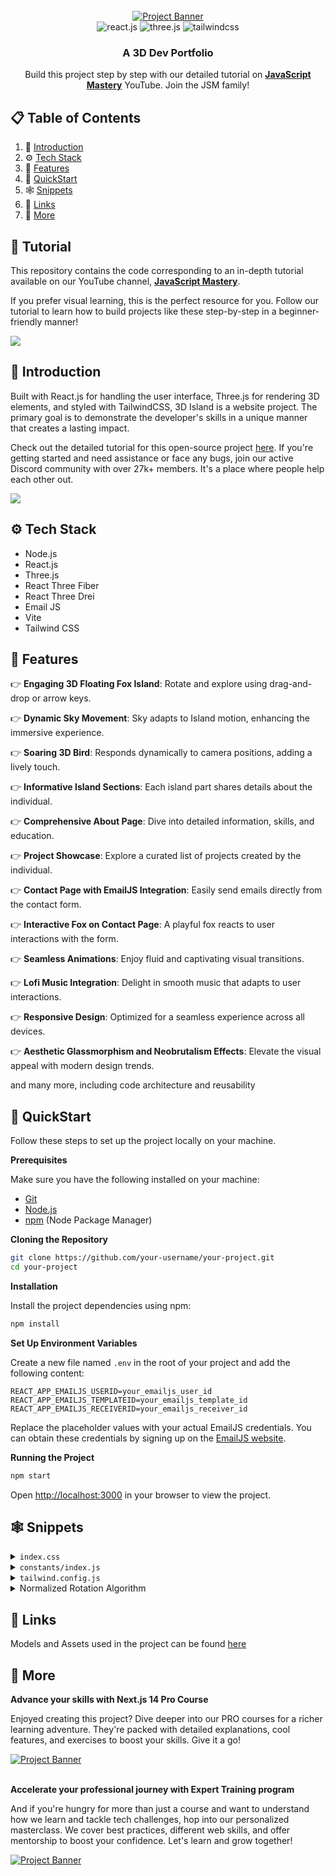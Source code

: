 <div align="center">
  <br />
    <a href="https://www.youtube.com/watch?v=FkowOdMjvYo" target="_blank">
      <img src="https://github.com/sujatagunale/EasyRead/assets/151519281/65ff8e7a-9167-4761-bb89-59b6b3ba8307" alt="Project Banner">
    </a>
  <br />

  <div>
    <img src="https://img.shields.io/badge/-React_JS-black?style=for-the-badge&logoColor=white&logo=react&color=61DAFB" alt="react.js" />
    <img src="https://img.shields.io/badge/-Three_JS-black?style=for-the-badge&logoColor=white&logo=threedotjs&color=000000" alt="three.js" />
    <img src="https://img.shields.io/badge/-Tailwind_CSS-black?style=for-the-badge&logoColor=white&logo=tailwindcss&color=06B6D4" alt="tailwindcss" />
  </div>

  <h3 align="center">A 3D Dev Portfolio</h3>

   <div align="center">
     Build this project step by step with our detailed tutorial on <a href="https://www.youtube.com/@javascriptmastery/videos" target="_blank"><b>JavaScript Mastery</b></a> YouTube. Join the JSM family!
    </div>
</div>

## 📋 Table of Contents

1. 🤖 [Introduction](#introduction)
2. ⚙️ [Tech Stack](#tech-stack)
3. 🔋 [Features](#features)
4. 🤸 [QuickStart](#quick-start)
5. 🕸️ [Snippets](#snippets)
6. 🔗 [Links](#links)
7. 🚀 [More](#more)

## 🚨 Tutorial

This repository contains the code corresponding to an in-depth tutorial available on our YouTube channel, <a href="https://www.youtube.com/@javascriptmastery/videos" target="_blank"><b>JavaScript Mastery</b></a>. 

If you prefer visual learning, this is the perfect resource for you. Follow our tutorial to learn how to build projects like these step-by-step in a beginner-friendly manner!

<a href="https://www.youtube.com/watch?v=FkowOdMjvYo" target="_blank"><img src="https://img.shields.io/badge/-Watch_Tutorial-black?style=for-the-badge&logoColor=white&logo=youtube&color=CD201F" /></a>


## <a name="introduction">🤖 Introduction</a>

Built with React.js for handling the user interface, Three.js for rendering 3D elements, and styled with TailwindCSS, 3D Island is a website project. The primary goal is to demonstrate the developer's skills in a unique manner that creates a lasting impact.

Check out the detailed tutorial for this open-source project [here](https://www.youtube.com/watch?v=FkowOdMjvYo). If you're getting started and need assistance or face any bugs, join our active Discord community with over 27k+ members. It's a place where people help each other out.

<a href="https://discord.com/invite/n6EdbFJ" target="_blank"><img src="https://amplication.com/images/discord_banner_purple.svg" /></a>

## <a name="tech-stack">⚙️ Tech Stack</a>

- Node.js
- React.js
- Three.js
- React Three Fiber
- React Three Drei
- Email JS
- Vite
- Tailwind CSS

## <a name="features">🔋 Features</a>

👉 **Engaging 3D Floating Fox Island**: Rotate and explore using drag-and-drop or arrow keys.

👉 **Dynamic Sky Movement**: Sky adapts to Island motion, enhancing the immersive experience.

👉 **Soaring 3D Bird**: Responds dynamically to camera positions, adding a lively touch.

👉 **Informative Island Sections**: Each island part shares details about the individual.

👉 **Comprehensive About Page**: Dive into detailed information, skills, and education.

👉 **Project Showcase**: Explore a curated list of projects created by the individual.

👉 **Contact Page with EmailJS Integration**: Easily send emails directly from the contact form.

👉 **Interactive Fox on Contact Page**: A playful fox reacts to user interactions with the form.

👉 **Seamless Animations**: Enjoy fluid and captivating visual transitions.

👉 **Lofi Music Integration**: Delight in smooth music that adapts to user interactions.

👉 **Responsive Design**: Optimized for a seamless experience across all devices.

👉 **Aesthetic Glassmorphism and Neobrutalism Effects**: Elevate the visual appeal with modern design trends.

and many more, including code architecture and reusability 

## <a name="quick-start">🤸 QuickStart</a>

Follow these steps to set up the project locally on your machine.

**Prerequisites**

Make sure you have the following installed on your machine:

- [Git](https://git-scm.com/)
- [Node.js](https://nodejs.org/en)
- [npm](https://www.npmjs.com/) (Node Package Manager)

**Cloning the Repository**

```bash
git clone https://github.com/your-username/your-project.git
cd your-project
```

**Installation**

Install the project dependencies using npm:

```bash
npm install
```

**Set Up Environment Variables**

Create a new file named `.env` in the root of your project and add the following content:

```env
REACT_APP_EMAILJS_USERID=your_emailjs_user_id
REACT_APP_EMAILJS_TEMPLATEID=your_emailjs_template_id
REACT_APP_EMAILJS_RECEIVERID=your_emailjs_receiver_id
```

Replace the placeholder values with your actual EmailJS credentials. You can obtain these credentials by signing up on the [EmailJS website](https://www.emailjs.com/).

**Running the Project**

```bash
npm start
```

Open [http://localhost:3000](http://localhost:3000) in your browser to view the project.

## <a name="snippets">🕸️ Snippets</a>

<details>
<summary><code>index.css</code></summary>

```css
@import url("https://fonts.googleapis.com/css2?family=Poppins:wght@100;200;300;400;500;600;700;800;900&family=Work+Sans:wght@100;200;300;400;500;600;700;800;900&display=swap");

@tailwind base;
@tailwind components;
@tailwind utilities;

:root {
  --blue-rgb: 237 245 255;
  --green-rgb: 125 161 35;
}

body {
  font-family: "Work Sans", sans-serif;
}

body:has(.card[data-color="blue"]:hover) {
  background-color: rgb(var(--blue-rgb) / 25%);
}

body:has(.card[data-color="green"]:hover) {
  background-color: rgb(var(--green-rgb) / 25%);
}

@layer utilities {
  .max-container {
    @apply max-w-5xl mx-auto sm:p-16 pb-12 !pt-[126px] px-8 min-h-[calc(100vh-80px)];
  }

  .head-text {
    @apply sm:text-5xl text-3xl font-semibold sm:leading-snug font-poppins;
  }

  .subhead-text {
    @apply font-semibold sm:text-3xl text-xl relative font-poppins;
  }

  .blue-gradient_text {
    @apply bg-gradient-to-r from-[#00c6ff] to-[#0072ff] bg-clip-text text-transparent;
  }

  .input {
    @apply bg-white border border-gray-200 text-gray-900 text-sm rounded-lg focus:ring-blue-500 focus:border-blue-500 block w-full p-2.5 mt-2.5 font-normal shadow-card;
  }

  .textarea {
    @apply block p-2.5 w-full text-sm text-gray-900 bg-white rounded-lg border border-gray-200 focus:ring-blue-500 focus:border-blue-500 mt-2.5 font-normal shadow-card;
  }

  .btn {
    @apply text-white bg-gradient-to-r from-[#00c6ff] to-[#0072ff] focus:ring-4 focus:outline-none focus:ring-blue-300 font-medium rounded-lg text-sm w-full sm:w-auto px-5 py-2.5 text-center;
  }

  .header {
    @apply flex justify-between items-center sm:px-16 px-8 py-4 max-w-5xl mx-auto absolute top-0 bg-transparent z-10 right-0 left-0;
  }

  .footer {
    @apply max-w-5xl mx-auto sm:px-16 pb-6 px-8 flex flex-col gap-7;
  }

  .footer-container {
    @apply flex flex-wrap gap-7 items-center justify-between;
  }

  .info-box {
    @apply mx-5 relative flex text-white flex-col gap-3 max-w-2xl neo-brutalism-blue pt-4 pb-12 px-8;
  }

  .neo-btn {
    @apply py-3 px-6 rounded-lg text-blue-500 text-center font-semibold sm:w-1/2 w-[90%] -bottom-5 absolute mx-auto right-0 left-0 flex justify-center items-center gap-3;
  }

  .cta {
    @apply w-full flex items-center md:flex-row flex-col sm:mt-16 mt-8 gap-7;
  }

  .cta-text {
    @apply text-black-500 font-extrabold flex-1 text-3xl max-md:text-center;
  }
}

.glassmorphism {
  background: rgba(8, 116, 239, 0.07);
  backdrop-filter: blur(10px);
  -webkit-backdrop-filter: blur(10px);
  border-radius: 10px;
  border: 1px solid rgba(255, 255, 255, 0.18);
}

.logo {
  border-radius: 8.889px;
  background: #fff;
  box-shadow: 0px 10px 35px -4px rgba(67, 83, 255, 0.15),
    0px 1.5px 4px -1px rgba(67, 83, 255, 0.2);
}

.block-container {
  position: relative;
  transition: 250ms;
  perspective: 500px;
}

.block-container .btn-back {
  position: absolute;
  inset: 0;
  z-index: -1;
  width: inherit;
  height: inherit;
  transition: 250ms;
  transform-style: preserve-3d;
  transform-origin: bottom right;
  transform: rotateZ(15deg);
  will-change: transform;
  box-shadow: 16px 0 40px #e4e4e4;
}

.block-container .btn-back-red {
  background: linear-gradient(135deg, #ff4b1f -20%, #ff9068 120%);
}

.block-container .btn-back-green {
  background: linear-gradient(135deg, #adfda2 -20%, #11d3f3 120%);
}

.block-container .btn-back-yellow {
  background: linear-gradient(135deg, #f7971e -20%, #ffd200 120%);
}

.block-container .btn-back-blue {
  background: linear-gradient(135deg, #0061ff -20%, #60efff 120%);
}

.block-container .btn-back-orange {
  background: linear-gradient(135deg, #ff0f7b -20%, #f89b29 120%);
}

.block-container .btn-back-pink {
  background: linear-gradient(135deg, #e81cff -20%, #40c9ff 120%);
}

.block-container .btn-back-black {
  background: linear-gradient(135deg, #0a1647 -20%, #e4e7e4 120%);
}

.block-container .btn-front {
  position: absolute;
  inset: 0;
  z-index: 1;
  width: inherit;
  height: inherit;
  background-color: #ffffff33;
  -webkit-backdrop-filter: blur(20px);
  backdrop-filter: blur(20px);
  transition: 250ms;
  transform-style: preserve-3d;
  transform-origin: top left;
  overflow: hidden;
}

.block-container:hover > .btn-back {
  transform: translateZ(20px) rotateZ(15deg) rotateX(-20deg) rotateY(-20deg);
}

.block-container:hover > .btn-front {
  transform: translateZ(80px) translateY(-5px) rotateX(15deg) rotateY(15deg);
}

/* Neo Brutalism */
.neo-brutalism-blue {
  background: #2b77e7;
  position: relative;
  border-radius: 10px;
  border: #2b77e7;
  box-shadow: 0.6vmin 0.6vmin #336cc1, 1vmin 1vmin #0092db, 1vmin 1vmin #0092db,
    0.65vmin 1vmin #0092db, 1vmin 0.65vmin #0092db;
}

.neo-brutalism-white {
  background: #fff;
  border: #fff;
  box-shadow: 0.6vmin 0.6vmin #fff, 1vmin 1vmin #d2e4ff, 1vmin 1vmin #d2e4ff,
    0.65vmin 1vmin #d2e4ff, 1vmin 0.65vmin #d2e4ff;
}
```
</details>

<details>
<summary><code>constants/index.js</code></summary>

```javascript
import { meta, shopify, starbucks, tesla } from "../assets/images";
import {
    car,
    contact,
    css,
    estate,
    express,
    git,
    github,
    html,
    javascript,
    linkedin,
    mongodb,
    motion,
    mui,
    nextjs,
    nodejs,
    pricewise,
    react,
    redux,
    sass,
    snapgram,
    summiz,
    tailwindcss,
    threads,
    typescript
} from "../assets/icons";

export const skills = [
    {
        imageUrl: css,
        name: "CSS",
        type: "Frontend",
    },
    {
        imageUrl: express,
        name: "Express",
        type: "Backend",
    },
    {
        imageUrl: git,
        name: "Git",
        type: "Version Control",
    },
    {
        imageUrl: github,
        name: "GitHub",
        type: "Version Control",
    },
    {
        imageUrl: html,
        name: "HTML",
        type: "Frontend",
    },
    {
        imageUrl: javascript,
        name: "JavaScript",
        type: "Frontend",
    },
    {
        imageUrl: mongodb,
        name: "MongoDB",
        type: "Database",
    },
    {
        imageUrl: motion,
        name: "Motion",
        type: "Animation",
    },
    {
        imageUrl: mui,
        name: "Material-UI",
        type: "Frontend",
    },
    {
        imageUrl: nextjs,
        name: "Next.js",
        type: "Frontend",
    },
    {
        imageUrl: nodejs,
        name: "Node.js",
        type: "Backend",
    },
    {
        imageUrl: react,
        name: "React",
        type: "Frontend",
    },
    {
        imageUrl: redux,
        name: "Redux",
        type: "State Management",
    },
    {
        imageUrl: sass,
        name: "Sass",
        type: "Frontend",
    },
    {
        imageUrl: tailwindcss,
        name: "Tailwind CSS",
        type: "Frontend",
    },
    {
        imageUrl: typescript,
        name: "TypeScript",
        type: "Frontend",
    }
];

export const experiences = [
    {
        title: "React.js Developer",
        company_name: "Starbucks",
        icon: starbucks,
        iconBg: "#accbe1",
        date: "March 2020 - April 2021",
        points: [
            "Developing and maintaining web applications using React.js and other related technologies.",
            "Collaborating with cross-functional teams including designers, product managers, and other developers to create high-quality products.",
            "Implementing responsive design and ensuring cross-browser compatibility.",
            "Participating in code reviews and providing constructive feedback to other developers.",
        ],
    },
    {
        title: "React Native Developer",
        company_name: "Tesla",
        icon: tesla,
        iconBg: "#fbc3bc",
        date: "Jan 2021 - Feb 2022",
        points: [
            "Developing and maintaining web applications using React.js and other related technologies.",
            "Collaborating with cross-functional teams including designers, product managers, and other developers to create high-quality products.",
            "Implementing responsive design and ensuring cross-browser compatibility.",
            "Participating in code reviews and providing constructive feedback to other developers.",
        ],
    },
    {
        title: "Web Developer",
        company_name: "Shopify",
        icon: shopify,
        iconBg: "#b7e4c7",
        date: "Jan 2022 - Jan 2023",
        points: [
            "Developing and maintaining web applications using React.js and other related technologies.",
            "Collaborating with cross-functional teams including designers, product managers, and other developers to create high-quality products.",
            "Implementing responsive design and ensuring cross-browser compatibility.",
            "Participating in code reviews and providing constructive feedback to other developers.",
        ],
    },
    {
        title: "Full stack Developer",
        company_name: "Meta",
        icon: meta,
        iconBg: "#a2d2ff",
        date: "Jan 2023 - Present",
        points: [
            "Developing and maintaining web applications using React.js and other related technologies.",
            "Collaborating with cross-functional teams including designers, product managers, and other developers to create high-quality products.",
            "Implementing responsive design and ensuring cross-browser compatibility.",
            "Participating in code reviews and providing constructive feedback to other developers.",
        ],
    },
];

export const socialLinks = [
    {
        name: 'Contact',
        iconUrl: contact,
        link: '/contact',
    },
    {
        name: 'GitHub',
        iconUrl: github,
        link: 'https://github.com/YourGitHubUsername',
    },
    {
        name: 'LinkedIn',
        iconUrl: linkedin,
        link: 'https://www.linkedin.com/in/YourLinkedInUsername',
    }
];

export const projects = [
    {
        iconUrl: pricewise,
        theme: 'btn-back-red',
        name: 'Amazon Price Tracker',
        description: 'Developed a web application that tracks and notifies users of price changes for products on Amazon, helping users find the best deals.',
        link: 'https://github.com/adrianhajdin/pricewise',
    },
    {
        iconUrl: threads,
        theme: 'btn-back-green',
        name: 'Full Stack Threads Clone',
        description: 'Created a full-stack replica of the popular discussion platform "Threads," enabling users to post and engage in threaded conversations.',
        link: 'https://github.com/adrianhajdin/threads',
    },
    {
        iconUrl: car,
        theme: 'btn-back-blue',
        name: 'Car Finding App',
        description: 'Designed and built a mobile app for finding and comparing cars on the market, streamlining the car-buying process.',
        link: 'https://github.com/adrianhajdin/project_next13_car_showcase',
    },
    {
        iconUrl: snapgram,
        theme: 'btn-back-pink',
        name: 'Full Stack Instagram Clone',
        description: 'Built a complete clone of Instagram, allowing users to share photos and connect with friends in a familiar social media environment.',
        link: 'https://github.com/adrianhajdin/social_media_app',
    },
    {
        iconUrl: estate,
        theme: 'btn-back-black',
        name: 'Real-Estate Application',
        description: 'Developed a web application for real estate listings, facilitating property searches and connecting buyers with sellers.',
        link: 'https://github.com/adrianhajdin/projects_realestate',
    },
    {
        iconUrl: summiz,
        theme: 'btn-back-yellow',
        name: 'AI Summarizer Application',
        description: 'App that leverages AI to automatically generate concise & informative summaries from lengthy text content, or blogs.',
        link: 'https://github.com/adrianhajdin/project_ai_summarizer',
    }
];
```
</details>

<details>
<summary><code>tailwind.config.js</code></summary>

```javascript
/** @type {import('tailwindcss').Config} */
export default {
  content: [
    "./index.html",
    "./src/**/*.{js,ts,jsx,tsx}",
  ],
  theme: {
    extend: {
      colors: {
        gray: {
          200: "#D5DAE1"
        },
        black: {
          DEFAULT: "#000",
          500: "#1D2235"
        },
        blue: {
          500: "#2b77e7"
        }
      },
      fontFamily: {
        worksans: ["Work Sans", "sans-serif"],
        poppins: ['Poppins', "sans-serif"]
      },
      boxShadow: {
        card: '0px 1px 2px 0px rgba(0, 0, 0, 0.05)'
      }
    },
  },
  plugins: [],
}
```
</details>

<details>
<summary>Normalized Rotation Algorithm</summary>

```javascript
const normalizedRotation =
  ((rotation % (2 * Math.PI)) + 2 * Math.PI) % (2 * Math.PI);

// Set the current stage based on the island's orientation
switch (true) {
  case normalizedRotation >= 5.45 && normalizedRotation <= 5.85:
    setCurrentStage(4);
    break;
  case normalizedRotation >= 0.85 && normalizedRotation <= 1.3:
    setCurrentStage(3);
    break;
  case normalizedRotation >= 2.4 && normalizedRotation <= 2.6:
    setCurrentStage(2);
    break;
  case normalizedRotation >= 4.25 && normalizedRotation <= 4.75:
    setCurrentStage(1);
    break;
  default:
    setCurrentStage(null);
}
```
</details>

## <a name="links">🔗 Links</a>

Models and Assets used in the project can be found [here](https://drive.google.com/file/d/1TACDN8qFpi_NW66I4p48R9_MUmx-JT3P/edit)

## <a name="more">🚀 More</a>

**Advance your skills with Next.js 14 Pro Course**

Enjoyed creating this project? Dive deeper into our PRO courses for a richer learning adventure. They're packed with detailed explanations, cool features, and exercises to boost your skills. Give it a go!

<a href="https://jsmastery.pro/next14" target="_blank">
<img src="https://github.com/sujatagunale/EasyRead/assets/151519281/557837ce-f612-4530-ab24-189e75133c71" alt="Project Banner">
</a>

<br />
<br />

**Accelerate your professional journey with Expert Training program**

And if you're hungry for more than just a course and want to understand how we learn and tackle tech challenges, hop into our personalized masterclass. We cover best practices, different web skills, and offer mentorship to boost your confidence. Let's learn and grow together!

<a href="https://www.jsmastery.pro/masterclass" target="_blank">
<img src="https://github.com/sujatagunale/EasyRead/assets/151519281/fed352ad-f27b-400d-9b8f-c7fe628acb84" alt="Project Banner">
</a>

#
